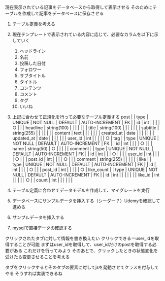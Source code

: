 現在表示されている記事をデータベースから取得して表示させる
そのためにテーブルを作成して記事をデータベースに保存させる
1. テーブル定義を考える
2. 現在テンプレートで表示されている内容に応じて、必要なカラムを以下に示していく
   1. ヘッドライン
   2. 名前
   3. 投稿した日付
   4. フォロワー
   5. サブタイトル
   6. タイトル
   7. コンテンツ
   8. コメント
   9. タグ
   10. いいね

3. 上記に合わせて正規化を行って必要なテーブル定義する
post
|            | type        | UNIQUE | NOT NULL | DEFAULT | AUTO-INCREMENT | FK |
| id         | int         |        |          |         | ○              |    |
| headline   | string(100) |        |          |         |                |    |
| title      | string(100) |        |          |         |                |    |
| subtitle   | string(255) |        |          |         |                |    |
| content    | text        |        |          |         |                |    |
| created_at | date        |        |          |         |                |    |
| updated_at | date        |        |          |         |                |    |
| user_id    | int         |        |          |         |                | ○  |
tag
|      | type       | UNIQUE | NOT NULL | DEFAULT | AUTO-INCREMENT | FK |
| id   | int        |        |          |         | ○              |    |
| name | string(50) | ○      |          |         |                |    |
comment
|         | type        | UNIQUE | NOT NULL | DEFAULT | AUTO-INCREMENT | FK |
| id      | int         |        |          | ○       |                |    |
| user_id | int         |        |          |         | ○              |    |
| post_id | int         |        |          |         | ○              |    |
| comment | string(255) |        |          |         |                |    |
like
|         | type | UNIQUE | NOT NULL | DEFAULT | AUTO-INCREMENT | FK |
| id      | int  |        |          |         | ○              |    |
| post_id | int  |        |          |         |                | ○  |
like_count
|         | type | UNIQUE | NOT NULL | DEFAULT | AUTO-INCREMENT | FK |
| id      | int  |        |          |         |                |    |
| like_id | int  |        |          |         |                | ○  |
| count   | int  |        |          |         |                |    |

1. テーブル定義に合わせてデータモデルを作成して、マイグレートを実行
2. データベースにサンプルデータを挿入する（シーダー？）Udemyを確認して進める
3. サンプルデータを挿入する
4. mysqlで直接データの確認する

クリックされたタブに対して情報を書き換えたい
クリックできる＝user_idを取得することが可能
まずはuser_idを取得して、user_idだけのpostを取得する必要がある
これだけを行ってみよう
そのあとで、クリックしたときの状態変化を受けたら変更させることを考える

タブをクリックするとそのタブの要素に対してjsを発動させてクラスを付与してやる
そうすれば実装できるね